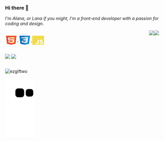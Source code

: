 ### Hi there 👋 
<i>I'm Alana, or Lana if you might, I'm a front-end developer with a passion for coding and design.</i>
<div align="center">
  <a href="https://github.com/alanafsoares">
  <img height="180em" align="right" src="https://github-readme-stats.vercel.app/api?username=alanafsoares&show_icons=true&theme=dracula&include_all_commits=true&count_private=true"/>
  <img height="180em" align="right" 
    src="https://github-readme-stats.vercel.app/api/top-langs/?username=alanafsoares&layout=compact&langs_count=7&theme=dracula"/>
</div>
  <div style="display: inline_block"><br>
  <img align="center" alt="Rafa-HTML" height="30" width="40" src="https://raw.githubusercontent.com/devicons/devicon/master/icons/html5/html5-original.svg">
  <img align="center" alt="Rafa-CSS" height="30" width="40" src="https://raw.githubusercontent.com/devicons/devicon/master/icons/css3/css3-original.svg">
  <img align="center" alt="Rafa-Js" height="30" width="40" src="https://raw.githubusercontent.com/devicons/devicon/master/icons/javascript/javascript-plain.svg">
  </div>

  ##
  
  <div> 
  <a href="https://www.linkedin.com/in/alanafsoares/" target="_blank"><img src="https://img.shields.io/badge/-LinkedIn-%230077B5?style=for-the-badge&logo=linkedin&logoColor=white" ></a> 
  <a href="https://instagram.com/alanafrsoares" target="_blank"><img src="https://img.shields.io/badge/-Instagram-%23E4405F?style=for-the-badge&logo=instagram&logoColor=white" target="_blank"></a>
</div>
    
   ##

 ![ezgiftwo](https://user-images.githubusercontent.com/68574175/139342079-bf3278b6-9a49-4e96-b79e-2472d8e14973.gif)
  
 ![Snake animation](https://github.com/rafaballerini/rafaballerini/blob/output/github-contribution-grid-snake.svg)

